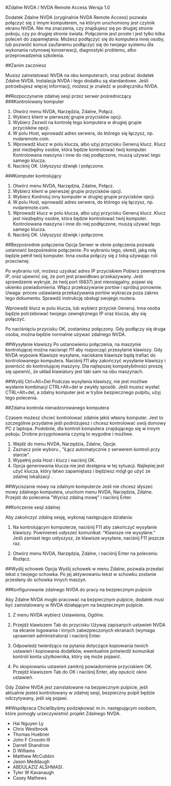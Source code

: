 #Zdalne NVDA / NVDA Remote Access
Wersja 1.0

Dodatek Zdalne NVDA (oryginalnie NVDA Remote Access) pozwala połączyć się z innym komputerem, na którym uruchomiony jest czytnik ekranu NVDA. Nie ma znaczenia, czy znajdujesz się po drugiej stronie pokoju, czy po drugiej stronie świata. Połączenie jest proste i jest tylko kilka poleceń do zapamiętania. Możesz podłączyć się do komputera innej osoby, lub pozwolić komuś zaufanemu podłączyć się do twojego systemu dla wykonania rutynowej konserwacji, diagnostyki problemu, albo przeprowadzenia szkolenia.

##Zanim zaczniesz

Musisz zainstalować NVDA na obu komputerach, oraz pobrać dodatek Zdalne NVDA.
Instalacja NVDA i tego dodatku są standardowe. Jeśli potrzebujesz więcej informacji, możesz je znaleźć w podręczniku NVDA.

##Rozpoczynanie zdalnej sesji przez serwer pośredniczący
###Kontrolowany	 komputer
1. Otwórz menu NVDA, Narzędzia, Zdalne, Połącz.
2. Wybierz klient w pierwszej grupie  przycisków opcji.
3. Wybierz Zezwól na kontrolę tego komputera w drugiej grupie przycisków opcji.
4. W polu Host, wprowadź adres serwera, do którego się łączysz, np. nvdaremote.com.
5. Wprowadź klucz w polu klucza, albo użyj przycisku Generuj klucz.
Klucz jest niezbędny osobie, która będzie kontrolować twój komputer.
Kontrolowana maszyna i inne do niej podłączone, muszą używać tego samego klucza.
6. Naciśnij OK. Usłyszysz dźwięk i połączone.

###Komputer kontrolujący
1. Otwórz menu NVDA, Narzędzia, Zdalne, Połącz.
2. Wybierz klient w pierwszej grupie  przycisków opcji.
3. Wybierz Kontroluj inny komputer w drugiej grupie przycisków opcji.
4. W polu Host, wprowadź adres serwera, do którego się łączysz, np. nvdaremote.com.
5. Wprowadź klucz w polu klucza, albo użyj przycisku Generuj klucz.
Klucz jest niezbędny osobie, która będzie kontrolować twój komputer.
Kontrolowana maszyna i inne do niej podłączone, muszą używać tego samego klucza.
6. Naciśnij OK. Usłyszysz dźwięk i połączone.


##Bezpośrednie połączenia
Opcja Serwer w oknie połączenia pozwala ustanowić bezpośrednie połączenie.
Po wybraniu tego, określ, jaką rolę będzie pełnił twój komputer.
Inna osoba połączy się z tobą używając roli przeciwnej.

Po wybraniu roli, możesz uzyskać adres IP przyciskiem Pobierz zewnętrzne IP, oraz upewnić się, że port jest prawidłowo przekazywany.
Jeśli sprawdzenie wykryje, że twój port (6837) jest nieosiągalny, pojawi się okienko powiadomienia.
Włącz przekazywanie portów i spróbuj ponownie.
Uwaga: proces ustawiania przekazywania portów wykracza poza zakres tego dokumentu. Sprawdź instrukcję obsługi swojego routera.

Wprowadź klucz w polu klucza, lub wybierz przycisk Generuj. Inna osoba będzie potrzebować twojego zewnętrznego IP oraz klucza, aby się połączyć.

Po naciśnięciu przycisku OK, zostaniesz połączony.
Gdy podłączy się druga osoba, można będzie normalnie używać zdalnego NVDA.

##Wysyłanie klawiszy
Po ustanowieniu połączenia, na maszynie kontrolującej można nacisnąć f11 aby rozpocząć przesyłanie klawiszy.
Gdy NVDA wypowie Klawisze wysyłane, naciskane klawisze będą trafiać do kontrolowanego komputera. Naciśnij f11 aby zakończyć wysyłanie klawiszy i powrócić do kontrolującej maszyny.
Dla najlepszej kompatybilności proszę się upewnić, że układ klawiatury jest taki sam na obu maszynach.

##Wyślij Ctrl+Alt+Del
Podczas wysyłania klawiszy, nie jest możliwe wysłanie kombinacji CTRL+Alt+del w zwykły sposób.
Jeśli musisz wysłać CTRL+Alt+del, a zdalny komputer jest w trybie bezpiecznego pulpitu, użyj tego polecenia.

##Zdalna kontrola nienadzorowanego komputera

Czasem możesz chcieć kontrolować zdalnie jakiś własny komputer. Jest to szczególnie przydatne jeśli podróżujesz i chcesz kontrolować swój domowy PC z laptopa. Podobnie, dla kontroli komputera znajdującego się w innym pokoju. Drobne przygotowania czynią to wygodne i możliwe.

1. Wejdź do menu NVDA, Narzędzia, Zdalne, Opcje.
2. Zaznacz pole wyboru , "Łącz automatycznie z serwerem kontroli przy starcie".
3. Wypełnij pola Host i klucz i naciśnij OK.
4. Opcja generowania klucza nie jest dostępna w tej sytuacji. Najlepiej jest użyć klucza, który łatwo zapamiętasz i będziesz mógł go użyć ze zdalnej lokalizacji .

##Wyciszanie mowy na zdalnym komputerze
Jeśli nie chcesz słyszeć mowy zdalnego komputera, uruchom menu NVDA, Narzędzia, Zdalne. Przejdź do polecenia "Wycisz zdalną mowę" i naciśnij Enter.


##Kończenie sesji zdalnej

Aby zakończyć zdalną sesję, wykonaj następujące działania:

1. Na kontrolującym komputerze, naciśnij F11 aby zakończyć wysyłanie klawiszy. Powinieneś usłyszeć komunikat: "Klawisze nie wysyłane." Jeśli zamiast tego usłyszysz, że klawisze wysyłane,  naciśnij F11 jeszcze raz.

2. Otwórz menu NVDA, Narzędzia, Zdalne, i naciśnij Enter na poleceniu Rozłącz.

##Wyślij schowek
Opcja Wyślij schowek w menu Zdalne, pozwala przesłać tekst z twojego schowka.
Po jej aktywowaniu tekst w schowku zostanie przesłany do schowka innych maszyn.

##Konfigurowanie zdalnego NVDA do pracy na bezpiecznym pulpicie

Aby Zdalne NVDA mogło pracować na bezpiecznym pulpicie, dodatek musi być zainstalowany w NVDA działającym na bezpiecznym pulpicie.

1. Z menu NVDA wybierz Ustawienia, Ogólne.

2. Przejdź klawiszem Tab do przycisku Używaj zapisanych ustawień NVDA na ekranie logowania i innych zabezpieczonych ekranach (wymaga uprawnień administratora) i naciśnij Enter.

3. Odpowiedz twierdząco na pytania dotyczące kopiowania twoich ustawień i kopiowania dodatków, ewentualnie potwierdź komunikat kontroli konta użytkownika, który się może pojawić.
4. Po skopiowaniu ustawień zamknij powiadomienie przyciskiem OK. Przejdź klawiszem Tab do OK i naciśnij Enter, aby opuścić okno ustawień.

Gdy Zdalne NVDA jest zainstalowane na bezpiecznym pulpicie, jeśli aktualnie jesteś kontrolowany w zdalnej sesji,
bezpieczny pulpit będzie odczytywany, jeśli się pojawi.

##Współpraca
Chcielibyśmy podziękować m.in. następującym osobom, które pomogły urzeczywistnić projekt Zdalnego NVDA.

* Hai Nguyen Ly
* Chris Westbrook
* Thomas Huebner
* John F Crosotn III
* Darrell Shandrow
* D Williams
* Matthew McCubbin
* Jason Meddaugh
* ABDULAZIZ ALSHMASI.
* Tyler W Kavanaugh
* Casey Mathews
